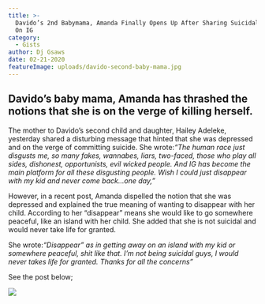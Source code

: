 ```yaml
---
title: >-
  Davido’s 2nd Babymama, Amanda Finally Opens Up After Sharing Suicidal Messages
  On IG
category:
  - Gists
author: Dj Gsaws
date: 02-21-2020
featureImage: uploads/davido-second-baby-mama.jpg
---
```

## **Davido’s baby mama, Amanda has thrashed the notions that she is on the verge of killing herself.**

The mother to Davido’s second child and daughter, Hailey Adeleke, yesterday shared a disturbing message that hinted that she was depressed and on the verge of committing suicide. She wrote:*“The human race just disgusts me, so many fakes, wannabes, liars, two-faced, those who play all sides, dishonest, opportunists, evil wicked people. And IG has become the main platform for all these disgusting people. Wish I could just disappear with my kid and never come back…one day,”*

However, in a recent post, Amanda dispelled the notion that she was depressed and explained the true meaning of wanting to disappear with her child. According to her “disappear” means she would like to go somewhere peaceful, like an island with her child. She added that she is not suicidal and would never take life for granted.

She wrote:*“Disappear” as in getting away on an island with my kid or somewhere peaceful, shit like that. I’m not being suicidal guys, I would never takes life for granted. Thanks for all the concerns”*

See the post below;

![](https://tooxclusive.com/wp-content/uploads/2020/02/davidosecond.jpg)
